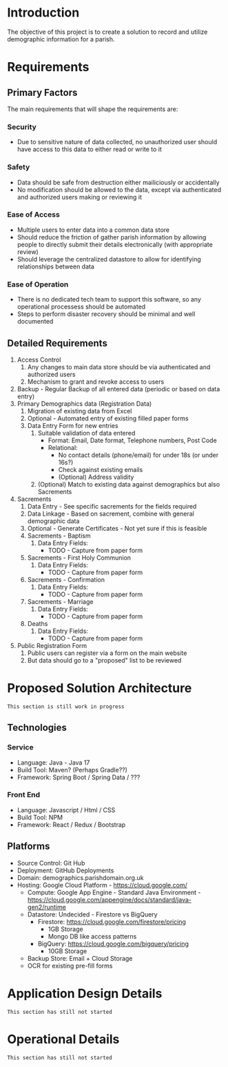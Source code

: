# Introduction
The objective of this project is to create a solution to record and utilize demographic information for a parish.
# Requirements
## Primary Factors
The main requirements that will shape the requirements are:
### Security
+ Due to sensitive nature of data collected, no unauthorized user should have access to this data to either read or write to it
### Safety
+ Data should be safe from destruction either mailiciously or accidentally
+ No modification should be allowed to the data, except via authenticated and authorized users making or reviewing it
### Ease of Access
+ Multiple users to enter data into a common data store
+ Should reduce the friction of gather parish information by allowing people to directly submit their details electronically (with appropriate review)
+ Should leverage the centralized datastore to allow for identifying relationships between data
### Ease of Operation
+ There is no dedicated tech team to support this software, so any operational processess should be automated
+ Steps to perform disaster recovery should be minimal and well documented
## Detailed Requirements
1. Access Control
    1. Any changes to main data store should be via authenticated and authorized users
    1. Mechanism to grant and revoke access to users
1. Backup - Regular Backup of all entered data (periodic or based on data entry)
1. Primary Demographics data (Registration Data)
    1. Migration of existing data from Excel
    1. Optional - Automated entry of existing filled paper forms
    1. Data Entry Form for new entries
        1. Suitable validation of data entered
             + Format: Email, Date format, Telephone numbers, Post Code
             + Relational:
                 + No contact details (phone/email) for under 18s (or under 16s?)
                 + Check against existing emails
                 + (Optional) Address validity
        1. (Optional) Match to existing data against demographics but also Sacrements
1. Sacrements
    1. Data Entry - See specific sacrements for the fields required
    1. Data Linkage - Based on sacrement, combine with general demographic data
    1. Optional - Generate Certificates - Not yet sure if this is feasible 
    1. Sacrements - Baptism
        1. Data Entry Fields:
            + TODO - Capture from paper form 
    1. Sacrements - First Holy Communion
        1. Data Entry Fields:
            + TODO - Capture from paper form
    1. Sacrements - Confirmation
        1. Data Entry Fields:
            + TODO - Capture from paper form
    1. Sacrements - Marriage
        1. Data Entry Fields:
            + TODO - Capture from paper form
    1. Deaths
        1. Data Entry Fields:
            + TODO - Capture from paper form
1. Public Registration Form
    1. Public users can register via a form on the main website
    1. But data should go to a "proposed" list to be reviewed
# Proposed Solution Architecture
    This section is still work in progress
## Technologies
### Service
+ Language: Java - Java 17
+ Build Tool: Maven? (Perhaps Gradle??)
+ Framework: Spring Boot / Spring Data / ???
### Front End
+ Language: Javascript / Html / CSS
+ Build Tool: NPM
+ Framework: React / Redux / Bootstrap
## Platforms
+ Source Control: Git Hub
+ Deployment: GitHub Deployments
+ Domain: demographics.parishdomain.org.uk
+ Hosting: Google Cloud Platform - https://cloud.google.com/
  + Compute: Google App Engine - Standard Java Environment - https://cloud.google.com/appengine/docs/standard/java-gen2/runtime
  + Datastore: Undecided - Firestore vs BigQuery 
    + Firestore: https://cloud.google.com/firestore/pricing
      + 1GB Storage
      + Mongo DB like access patterns
    + BigQuery: https://cloud.google.com/bigquery/pricing
      + 10GB Storage
  + Backup Store: Email + Cloud Storage
  + OCR for existing pre-fill forms
# Application Design Details
    This section has still not started
# Operational Details
    This section has still not started
